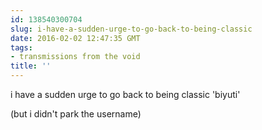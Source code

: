 ```yaml
---
id: 138540300704
slug: i-have-a-sudden-urge-to-go-back-to-being-classic
date: 2016-02-02 12:47:35 GMT
tags:
- transmissions from the void
title: ''
---
```


i have a sudden urge to go back to being classic 'biyuti'


(but i didn't park the username)